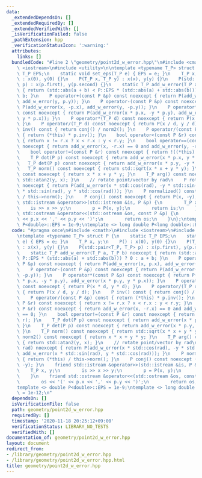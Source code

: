 ```yaml
---
data:
  _extendedDependsOn: []
  _extendedRequiredBy: []
  _extendedVerifiedWith: []
  _isVerificationFailed: false
  _pathExtension: hpp
  _verificationStatusIcon: ':warning:'
  attributes:
    links: []
  bundledCode: "#line 2 \"geometry/point2d_w_error.hpp\"\n#include <cmath>\n#include\
    \ <iostream>\n#include <utility>\n\ntemplate <typename T_P> struct P {\n    static\
    \ T_P EPS;\n    static void set_eps(T_P e) { EPS = e; }\n    T_P x, y;\n    P()\
    \ : x(0), y(0) {}\n    P(T_P x, T_P y) : x(x), y(y) {}\n    P(std::pair<T_P, T_P>\
    \ p) : x(p.first), y(p.second) {}\n    static T_P add_w_error(T_P a, T_P b) noexcept\
    \ { return (std::abs(a + b) < P::EPS * (std::abs(a) + std::abs(b))) ? 0 : a +\
    \ b; }\n    P operator+(const P &p) const noexcept { return P(add_w_error(x, p.x),\
    \ add_w_error(y, p.y)); }\n    P operator-(const P &p) const noexcept { return\
    \ P(add_w_error(x, -p.x), add_w_error(y, -p.y)); }\n    P operator*(const P &p)\
    \ const noexcept { return P(add_w_error(x * p.x, -y * p.y), add_w_error(x * p.y,\
    \ y * p.x)); }\n    P operator*(T_P d) const noexcept { return P(x * d, y * d);\
    \ }\n    P operator/(T_P d) const noexcept { return P(x / d, y / d); }\n    P\
    \ inv() const { return conj() / norm2(); }\n    P operator/(const P &p) const\
    \ { return (*this) * p.inv(); }\n    bool operator<(const P &r) const noexcept\
    \ { return x != r.x ? x < r.x : y < r.y; }\n    bool operator==(const P &r) const\
    \ noexcept { return add_w_error(x, -r.x) == 0 and add_w_error(y, -r.y) == 0; }\n\
    \    bool operator!=(const P &r) const noexcept { return !((*this) == r); }\n\
    \    T_P dot(P p) const noexcept { return add_w_error(x * p.x, y * p.y); }\n \
    \   T_P det(P p) const noexcept { return add_w_error(x * p.y, -y * p.x); }\n \
    \   T_P norm() const noexcept { return std::sqrt(x * x + y * y); }\n    T_P norm2()\
    \ const noexcept { return x * x + y * y; }\n    T_P arg() const noexcept { return\
    \ std::atan2(y, x); }\n    // rotate point/vector by rad\n    P rotate(T_P rad)\
    \ noexcept { return P(add_w_error(x * std::cos(rad), -y * std::sin(rad)), add_w_error(x\
    \ * std::sin(rad), y * std::cos(rad))); }\n    P normalized() const { return (*this)\
    \ / this->norm(); }\n    P conj() const noexcept { return P(x, -y); }\n    friend\
    \ std::istream &operator>>(std::istream &is, P &p) {\n        T_P x, y;\n    \
    \    is >> x >> y;\n        p = P(x, y);\n        return is;\n    }\n    friend\
    \ std::ostream &operator<<(std::ostream &os, const P &p) {\n        os << '('\
    \ << p.x << ',' << p.y << ')';\n        return os;\n    }\n};\ntemplate <> double\
    \ P<double>::EPS = 1e-9;\ntemplate <> long double P<long double>::EPS = 1e-12;\n"
  code: "#pragma once\n#include <cmath>\n#include <iostream>\n#include <utility>\n\
    \ntemplate <typename T_P> struct P {\n    static T_P EPS;\n    static void set_eps(T_P\
    \ e) { EPS = e; }\n    T_P x, y;\n    P() : x(0), y(0) {}\n    P(T_P x, T_P y)\
    \ : x(x), y(y) {}\n    P(std::pair<T_P, T_P> p) : x(p.first), y(p.second) {}\n\
    \    static T_P add_w_error(T_P a, T_P b) noexcept { return (std::abs(a + b) <\
    \ P::EPS * (std::abs(a) + std::abs(b))) ? 0 : a + b; }\n    P operator+(const\
    \ P &p) const noexcept { return P(add_w_error(x, p.x), add_w_error(y, p.y)); }\n\
    \    P operator-(const P &p) const noexcept { return P(add_w_error(x, -p.x), add_w_error(y,\
    \ -p.y)); }\n    P operator*(const P &p) const noexcept { return P(add_w_error(x\
    \ * p.x, -y * p.y), add_w_error(x * p.y, y * p.x)); }\n    P operator*(T_P d)\
    \ const noexcept { return P(x * d, y * d); }\n    P operator/(T_P d) const noexcept\
    \ { return P(x / d, y / d); }\n    P inv() const { return conj() / norm2(); }\n\
    \    P operator/(const P &p) const { return (*this) * p.inv(); }\n    bool operator<(const\
    \ P &r) const noexcept { return x != r.x ? x < r.x : y < r.y; }\n    bool operator==(const\
    \ P &r) const noexcept { return add_w_error(x, -r.x) == 0 and add_w_error(y, -r.y)\
    \ == 0; }\n    bool operator!=(const P &r) const noexcept { return !((*this) ==\
    \ r); }\n    T_P dot(P p) const noexcept { return add_w_error(x * p.x, y * p.y);\
    \ }\n    T_P det(P p) const noexcept { return add_w_error(x * p.y, -y * p.x);\
    \ }\n    T_P norm() const noexcept { return std::sqrt(x * x + y * y); }\n    T_P\
    \ norm2() const noexcept { return x * x + y * y; }\n    T_P arg() const noexcept\
    \ { return std::atan2(y, x); }\n    // rotate point/vector by rad\n    P rotate(T_P\
    \ rad) noexcept { return P(add_w_error(x * std::cos(rad), -y * std::sin(rad)),\
    \ add_w_error(x * std::sin(rad), y * std::cos(rad))); }\n    P normalized() const\
    \ { return (*this) / this->norm(); }\n    P conj() const noexcept { return P(x,\
    \ -y); }\n    friend std::istream &operator>>(std::istream &is, P &p) {\n    \
    \    T_P x, y;\n        is >> x >> y;\n        p = P(x, y);\n        return is;\n\
    \    }\n    friend std::ostream &operator<<(std::ostream &os, const P &p) {\n\
    \        os << '(' << p.x << ',' << p.y << ')';\n        return os;\n    }\n};\n\
    template <> double P<double>::EPS = 1e-9;\ntemplate <> long double P<long double>::EPS\
    \ = 1e-12;\n"
  dependsOn: []
  isVerificationFile: false
  path: geometry/point2d_w_error.hpp
  requiredBy: []
  timestamp: '2020-11-18 20:25:12+09:00'
  verificationStatus: LIBRARY_NO_TESTS
  verifiedWith: []
documentation_of: geometry/point2d_w_error.hpp
layout: document
redirect_from:
- /library/geometry/point2d_w_error.hpp
- /library/geometry/point2d_w_error.hpp.html
title: geometry/point2d_w_error.hpp
---
```

